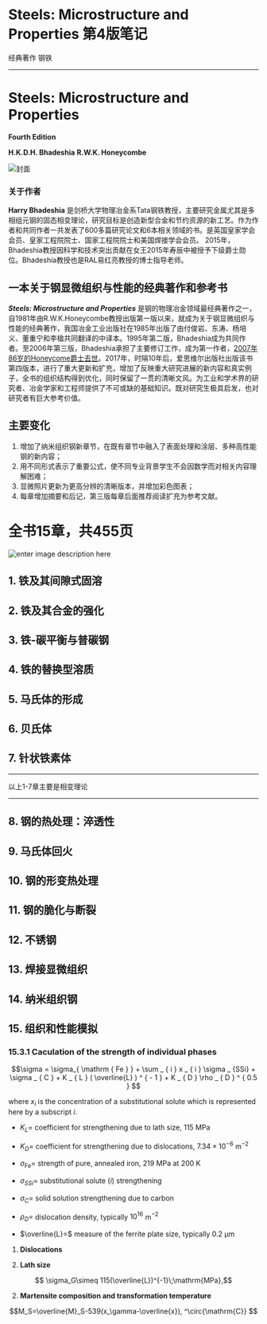 


# Steels: Microstructure and Properties 第4版笔记

 经典著作 钢铁

---

# Steels: Microstructure and Properties
**Fourth Edition**

**H.K.D.H. Bhadeshia**
**R.W.K. Honeycombe**

![封面](https://ars.els-cdn.com/content/image/3-s2.0-C20140012774-cov200h.gif)

### 关于作者
**Harry Bhadeshia** 是剑桥大学物理冶金系Tata钢铁教授，主要研究金属尤其是多相组元钢的固态相变理论，研究目标是创造新型合金和节约资源的新工艺。作为作者和共同作者一共发表了600多篇研究论文和6本相关领域的书。是英国皇家学会会员、皇家工程院院士、国家工程院院士和美国焊接学会会员。 2015年，Bhadeshia教授因科学和技术突出贡献在女王2015年寿辰中被授予下级爵士勋位。Bhadeshia教授也是RAL易红亮教授的博士指导老师。

## 一本关于钢显微组织与性能的经典著作和参考书
***Steels: Microstructure and Properties*** 是钢的物理冶金领域最经典著作之一，自1981年由R.W.K.Honeycombe教授出版第一版以来，就成为关于钢显微组织与性能的经典著作，我国冶金工业出版社在1985年出版了由付俊岩、东涛、杨培义、董重宁和李楹共同翻译的中译本。1995年第二版，Bhadeshia成为共同作者。至2006年第三版，Bhadeshia承担了主要修订工作，成为第一作者，[2007年86岁的Honeycome爵士去世](https://www.cam.ac.uk/news/tributes-paid-to-professor-sir-robert-honeycombe-1921-%E2%80%93-2007)。2017年，时隔10年后，爱思维尔出版社出版该书第四版本，进行了重大更新和扩充，增加了反映重大研究进展的新内容和真实例子，全书的组织结构得到优化，同时保留了一贯的清晰文风。为工业和学术界的研究者、冶金学家和工程师提供了不可或缺的基础知识。既对研究生极具启发，也对研究者有巨大参考价值。
## 主要变化
1. 增加了纳米组织钢新章节，在既有章节中融入了表面处理和涂层、多种高性能钢的新内容；
2. 用不同形式表示了重要公式，使不同专业背景学生不会因数学而对相关内容理解困难；
3. 显微照片更新为更高分辨的清晰版本，并增加彩色图表；
4. 每章增加摘要和后记，第三版每章后面推荐阅读扩充为参考文献。
# 全书15章，共455页
![enter image description here](https://lh3.googleusercontent.com/jF-4ougTXk2UkccpBudayk1pvcVftQNEKZX9BTJqwZXrsfbDd78a4TKqqyMuugTfv4YXCMFdqd3E "全书章节结构")
## 1. 铁及其间隙式固溶
## 2. 铁及其合金的强化
## 3. 铁-碳平衡与普碳钢
## 4. 铁的替换型溶质
## 5. 马氏体的形成
## 6.  贝氏体
## 7. 针状铁素体
-----------
以上1-7章主要是相变理论


----------

## 8. 钢的热处理：淬透性

## 9. 马氏体回火
## 10. 钢的形变热处理
## 11. 钢的脆化与断裂
## 12. 不锈钢
## 13. 焊接显微组织
## 14. 纳米组织钢
## 15. 组织和性能模拟


### 15.3.1 Caculation of the strength of individual phases

$$\sigma = \sigma_{ \mathrm { Fe } } + \sum _ { i } x _ { i } \sigma _ {SSi} + \sigma _ { C } + K _ { L } ( \overline{L} ) ^ { - 1 } + K _ { D } \rho _ { D } ^ { 0.5 }
$$

where $x_i$ is the concentration of a substitutional solute which is represented here by a subscript $i$.

* $K_{L}=$ coefficient for strengthening due to lath size, 115 MPa

* $K_D=$ coefficient for strengthening due to dislocations, $7.34\times 10^{-6}$ m$^{-2}$

* $\sigma_\mathrm{Fe}=$ strength of pure, annealed iron, 219 MPa at 200 K

* $\sigma_{SSi}=$ substitutional solute ($i$) strengthening

* $\sigma_C=$ solid solution strengthening due to carbon

* $\rho_D=$ dislocation density, typically $10^{16}$ m$^{-2}$

* $\overline{L}=$ measure of the ferrite plate size, typically 0.2 µm

1. **Dislocations**

2. **Lath size**

$$ \sigma_G\simeq 115(\overline{L})^{-1}\;\mathrm{MPa},$$

2. **Martensite composition and transformation temperature**

$$M_S=\overline{M}_S-539(x_\gamma-\overline{x}), ^\circ{\mathrm{C}} $$




<!--stackedit_data:
eyJoaXN0b3J5IjpbLTY2ODAyNjAzNyw3MjcxODk5NDBdfQ==
-->